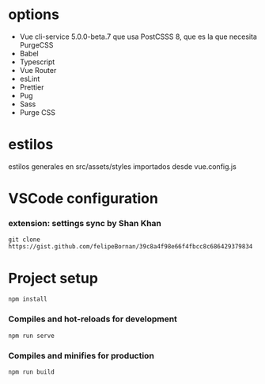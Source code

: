 # options

-   Vue cli-service 5.0.0-beta.7 que usa PostCSSS 8, que es la que necesita PurgeCSS
-   Babel
-   Typescript
-   Vue Router
-   esLint
-   Prettier
-   Pug
-   Sass
-   Purge CSS

# estilos

estilos generales en src/assets/styles
importados desde vue.config.js

# VSCode configuration

### extension: settings sync by Shan Khan

```
git clone https://gist.github.com/felipeBornan/39c8a4f98e66f4fbcc8c686429379834
```

# Project setup

```
npm install
```

### Compiles and hot-reloads for development

```
npm run serve
```

### Compiles and minifies for production

```
npm run build
```
